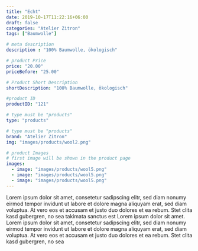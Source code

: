 ```yaml
---
title: "Echt"
date: 2019-10-17T11:22:16+06:00
draft: false
categories: "Atelier Zitron"
tags: ["Baumwolle"]	

# meta description
description : "100% Baumwolle, ökologisch"

# product Price
price: "20.00"
priceBefore: "25.00"

# Product Short Description
shortDescription: "100% Baumwolle, ökologisch"

#product ID
productID: "121"

# type must be "products"
type: "products"

# type must be "products"
brand: "Atelier Zitron"
img: "images/products/wool2.png"   

# product Images
# first image will be shown in the product page
images:
  - image: "images/products/wool5.png"
  - image: "images/products/wool5.png"
  - image: "images/products/wool5.png"
---
```


Lorem ipsum dolor sit amet, consetetur sadipscing elitr, sed diam nonumy eirmod tempor invidunt ut labore et dolore magna aliquyam erat, sed diam voluptua. At vero eos et accusam et justo duo dolores et ea rebum. Stet clita kasd gubergren, no sea takimata sanctus est Lorem ipsum dolor sit amet. Lorem ipsum dolor sit amet, consetetur sadipscing elitr, sed diam nonumy eirmod tempor invidunt ut labore et dolore magna aliquyam erat, sed diam voluptua. At vero eos et accusam et justo duo dolores et ea rebum. Stet clita kasd gubergren, no sea 
